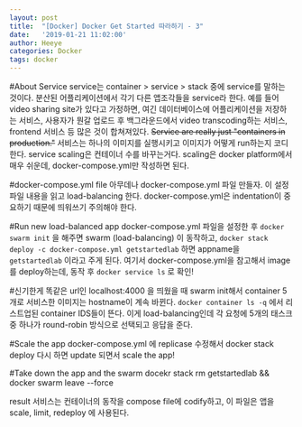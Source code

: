 ```yaml
---
layout: post
title:  "[Docker] Docker Get Started 따라하기 - 3"
date:   '2019-01-21 11:02:00'
author: Heeye
categories: Docker
tags: docker
---
```


#About Service
service는 container > service > stack 중에 service를 말하는 것이다. 분산된 어플리케이션에서 각기 다른 앱조각들을 service라 한다. 예를 들어 video sharing site가 있다고 가정하면, 여긴 데이터베이스에 어플리케이션을 저장하는 서비스, 사용자가 뭔갈 업로드 후 백그라운드에서 video transcoding하는 서비스, frontend 서비스 등 많은 것이 합쳐져있다. ~~Service are really just "containers in production."~~ 서비스는 하나의 이미지를 실행시키고 이미지가 어떻게 run하는지 코디한다. service scaling은 컨테이너 수를 바꾸는거다. scaling은 docker platform에서 매우 쉬운데, docker-compose.yml만 작성하면 된다.

#docker-compose.yml file
아무데나 docker-compose.yml 파일 만들자. 이 설정파일 내용을 읽고 load-balancing 한다. docker-compose.yml은 indentation이 중요하기 때문에 띄워쓰기 주의해야 한다.

#Run new load-balanced app
docker-compose.yml 파일을 설정한 후 ```docker swarm init``` 을 해주면 swarm (load-balancing) 이 동작하고, ```docker stack deploy -c docker-compose.yml getstartedlab``` 하면 appname을 ```getstartedlab``` 이라고 주게 된다. 여기서 docker-compose.yml을 참고해서 image를 deploy하는데, 동작 후 ```docker service ls``` 로 확인!

#신기한게
똑같은 url인 localhost:4000 을 띄웠을 때 swarm init해서 container 5개로 서비스한 이미지는 hostname이 계속 바뀐다. ```docker container ls -q``` 에서 리스트업된 container IDS들이 뜬다. 이게 load-balancing인데 각 요청에 5개의 태스크 중 하나가 round-robin 방식으로 선택되고 응답을 준다.

#Scale the app
docker-compose.yml 에 replicase 수정해서 docker stack deploy 다시 하면 update 되면서 scale the app!

#Take down the app and the swarm
docekr stack rm getstartedlab && docker swarm leave --force


result
서비스는 컨테이너의 동작을 compose file에 codify하고, 이 파일은 앱을 scale, limit, redeploy 에 사용된다.
